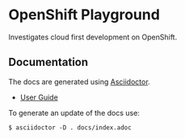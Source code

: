# OpenShift Playground

Investigates cloud first development on OpenShift.

## Documentation

The docs are generated using [Asciidoctor](http://asciidoctor.org/docs). 

* [User Guide](http://tdiesler.github.io/openshift-playground)

To generate an update of the docs use:

```
$ asciidoctor -D . docs/index.adoc 
```
